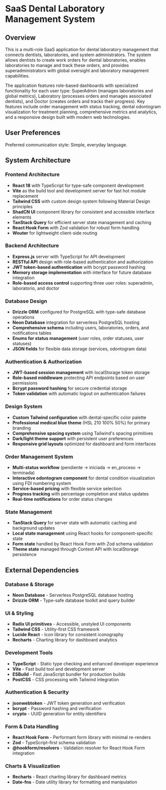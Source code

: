 # SaaS Dental Laboratory Management System

## Overview

This is a multi-role SaaS application for dental laboratory management that connects dentists, laboratories, and system administrators. The system allows dentists to create work orders for dental laboratories, enables laboratories to manage and track these orders, and provides superadministrators with global oversight and laboratory management capabilities.

The application features role-based dashboards with specialized functionality for each user type: SuperAdmin (manages laboratories and global metrics), Laboratory (processes orders and manages associated dentists), and Doctor (creates orders and tracks their progress). Key features include order management with status tracking, dental odontogram visualization for treatment planning, comprehensive metrics and analytics, and a responsive design built with modern web technologies.

## User Preferences

Preferred communication style: Simple, everyday language.

## System Architecture

### Frontend Architecture
- **React 18** with TypeScript for type-safe component development
- **Vite** as the build tool and development server for fast hot module replacement
- **Tailwind CSS** with custom design system following Material Design principles
- **ShadCN UI** component library for consistent and accessible interface elements
- **TanStack Query** for efficient server state management and caching
- **React Hook Form** with Zod validation for robust form handling
- **Wouter** for lightweight client-side routing

### Backend Architecture
- **Express.js** server with TypeScript for API development
- **RESTful API** design with role-based authentication and authorization
- **JWT token-based authentication** with bcrypt password hashing
- **Memory storage implementation** with interface for future database integration
- **Role-based access control** supporting three user roles: superadmin, laboratorio, and doctor

### Database Design
- **Drizzle ORM** configured for PostgreSQL with type-safe database operations
- **Neon Database** integration for serverless PostgreSQL hosting
- **Comprehensive schema** including users, laboratories, orders, and notifications tables
- **Enums for status management** (user roles, order statuses, user statuses)
- **JSON fields** for flexible data storage (services, odontogram data)

### Authentication & Authorization
- **JWT-based session management** with localStorage token storage
- **Role-based middleware** protecting API endpoints based on user permissions
- **Bcrypt password hashing** for secure credential storage
- **Token validation** with automatic logout on authentication failures

### Design System
- **Custom Tailwind configuration** with dental-specific color palette
- **Professional medical blue theme** (HSL 210 100% 50%) for primary branding
- **Comprehensive spacing system** using Tailwind's spacing primitives
- **Dark/light theme support** with persistent user preferences
- **Responsive grid layouts** optimized for dashboard and form interfaces

### Order Management System
- **Multi-status workflow** (pendiente → iniciada → en_proceso → terminada)
- **Interactive odontogram component** for dental condition visualization using FDI numbering system
- **Service-based pricing** with flexible service selection
- **Progress tracking** with percentage completion and status updates
- **Real-time notifications** for order status changes

### State Management
- **TanStack Query** for server state with automatic caching and background updates
- **Local state management** using React hooks for component-specific state
- **Form state** handled by React Hook Form with Zod schema validation
- **Theme state** managed through Context API with localStorage persistence

## External Dependencies

### Database & Storage
- **Neon Database** - Serverless PostgreSQL database hosting
- **Drizzle ORM** - Type-safe database toolkit and query builder

### UI & Styling
- **Radix UI primitives** - Accessible, unstyled UI components
- **Tailwind CSS** - Utility-first CSS framework
- **Lucide React** - Icon library for consistent iconography
- **Recharts** - Charting library for dashboard analytics

### Development Tools
- **TypeScript** - Static type checking and enhanced developer experience
- **Vite** - Fast build tool and development server
- **ESBuild** - Fast JavaScript bundler for production builds
- **PostCSS** - CSS processing with Tailwind integration

### Authentication & Security
- **jsonwebtoken** - JWT token generation and verification
- **bcrypt** - Password hashing and verification
- **crypto** - UUID generation for entity identifiers

### Form & Data Handling
- **React Hook Form** - Performant form library with minimal re-renders
- **Zod** - TypeScript-first schema validation
- **@hookform/resolvers** - Validation resolver for React Hook Form integration

### Charts & Visualization
- **Recharts** - React charting library for dashboard metrics
- **Date-fns** - Date utility library for formatting and manipulation